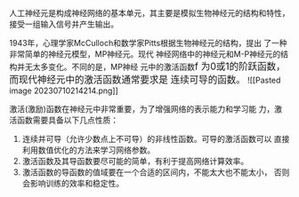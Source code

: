 人工神经元是构成神经网络的基本单元，其主要是模拟生物神经元的结构和特性，接受一组输入信号并产生输出。

1943年，心理学家McCulloch和数学家Pitts根据生物神经元的结构，提出 了一种非常简单的神经元模型，MP神经元。现代 神经网络中的神经元和M-P神经元的结构并无太多变化。不同的是，MP神经 元中的激活函数<big>f 为0或1的阶跃函数，而现代神经元中的激活函数通常要求是 连续可导的函数。</big>
![[Pasted image 20230710214214.png]]

激活(激励)函数在神经元中非常重要，为了增强网络的表示能力和学习能 力，激活函数需要具备以下几点性质：
1. 连续并可导（允许少数点上不可导）的非线性函数。可导的激活函数可以 直接利用数值优化的方法来学习网络参数。
2. 激活函数及其导函数要尽可能的简单，有利于提高网络计算效率。
3. 激活函数的导函数的值域要在一个合适的区间内，不能太大也不能太小， 否则会影响训练的效率和稳定性。

